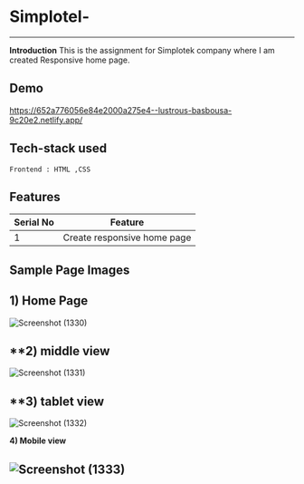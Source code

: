 # Simplotel-
---
**Introduction**
This is the assignment for Simplotek company where I am created Responsive home page.

## Demo
https://652a776056e84e2000a275e4--lustrous-basbousa-9c20e2.netlify.app/


##  Tech-stack used
   ```
Frontend : HTML ,CSS
   ```


## Features

 | Serial No            | Feature                                                              |
| ----------------- | ------------------------------------------------------------------ |
| 1 | Create responsive home page |



  **Sample Page Images**
  ---
  
  **1) Home Page**
  ---
![Screenshot (1330)](https://github.com/deep1524/Simplotel-/assets/105913793/79a03c79-808e-4962-8549-5e09ce1f4789)

  **2) middle view
   ---
![Screenshot (1331)](https://github.com/deep1524/Simplotel-/assets/105913793/f20dc80a-1213-4a11-a7ee-10b81e296aee)

  **3) tablet view
  ---
![Screenshot (1332)](https://github.com/deep1524/Simplotel-/assets/105913793/c46e6109-b15e-4946-823c-3c29476edda6)

  **4) Mobile view**

![Screenshot (1333)](https://github.com/deep1524/Simplotel-/assets/105913793/5eae1c59-37d5-4700-a62c-7c8d5ba23ec7)
  ---



